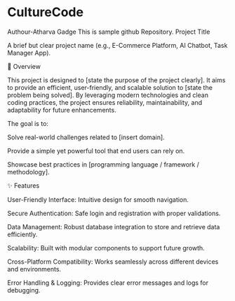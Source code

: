 # CultureCode

Authour-Atharva Gadge
This is sample github Repository.
Project Title

A brief but clear project name (e.g., E-Commerce Platform, AI Chatbot, Task Manager App).

📖 Overview

This project is designed to [state the purpose of the project clearly]. It aims to provide an efficient, user-friendly, and scalable solution to [state the problem being solved]. By leveraging modern technologies and clean coding practices, the project ensures reliability, maintainability, and adaptability for future enhancements.

The goal is to:

Solve real-world challenges related to [insert domain].

Provide a simple yet powerful tool that end users can rely on.

Showcase best practices in [programming language / framework / methodology].

✨ Features

User-Friendly Interface: Intuitive design for smooth navigation.

Secure Authentication: Safe login and registration with proper validations.

Data Management: Robust database integration to store and retrieve data efficiently.

Scalability: Built with modular components to support future growth.

Cross-Platform Compatibility: Works seamlessly across different devices and environments.

Error Handling & Logging: Provides clear error messages and logs for debugging.

